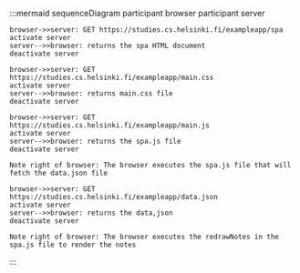 :::mermaid
sequenceDiagram
participant browser
participant server

    browser->>server: GET https://studies.cs.helsinki.fi/exampleapp/spa
    activate server
    server-->>browser: returns the spa HTML document
    deactivate server

    browser->>server: GET https://studies.cs.helsinki.fi/exampleapp/main.css
    activate server
    server-->>browser: returns main.css file
    deactivate server

    browser->>server: GET https://studies.cs.helsinki.fi/exampleapp/main.js
    activate server
    server-->>browser: returns the spa.js file
    deactivate server

    Note right of browser: The browser executes the spa.js file that will fetch the data.json file

    browser->>server: GET https://studies.cs.helsinki.fi/exampleapp/data.json
    activate server
    server-->>browser: returns the data,json
    deactivate server

    Note right of browser: The browser executes the redrawNotes in the spa.js file to render the notes

:::
